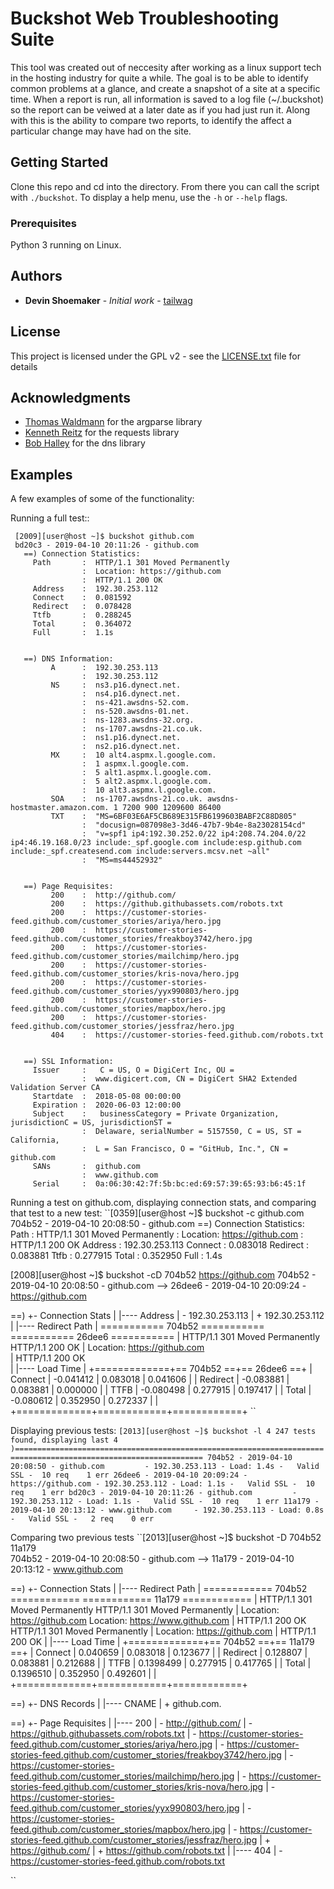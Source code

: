# Buckshot Web Troubleshooting Suite

This tool was created out of neccesity after working as a linux support tech in the hosting industry for quite a while. The goal is to be able to identify common problems at a glance, and create a snapshot of a site at a specific time. When a report is run, all information is saved to a log file (~/.buckshot) so the report can be veiwed at a later date as if you had just run it. Along with this is the ability to compare two reports, to identify the affect a particular change may have had on the site. 

## Getting Started

Clone this repo and cd into the directory. From there you can call the script with ``./buckshot``. To display a help menu, use the ``-h`` or ``--help`` flags.

### Prerequisites

Python 3 running on Linux. 

## Authors

* **Devin Shoemaker** - *Initial work* - [tailwag](https://github.com/tailwag)

## License

This project is licensed under the GPL v2 - see the [LICENSE.txt](LICENSE.txt) file for details

## Acknowledgments

* [Thomas Waldmann](https://github.com/ThomasWaldmann) for the argparse library
* [Kenneth Reitz](https://github.com/kennethreitz) for the requests library 
* [Bob Halley](https://github.com/rthalley) for the dns library


## Examples

A few examples of some of the functionality:


Running a full test::

     [2009][user@host ~]$ buckshot github.com
     bd20c3 - 2019-04-10 20:11:26 - github.com
       ==) Connection Statistics:
         Path       :  HTTP/1.1 301 Moved Permanently
                    :  Location: https://github.com
                    :  HTTP/1.1 200 OK
         Address    :  192.30.253.112
         Connect    :  0.081592
         Redirect   :  0.078428
         Ttfb       :  0.288245
         Total      :  0.364072
         Full       :  1.1s
     
     
       ==) DNS Information:
             A      :  192.30.253.113
                    :  192.30.253.112
             NS     :  ns3.p16.dynect.net.
                    :  ns4.p16.dynect.net.
                    :  ns-421.awsdns-52.com.
                    :  ns-520.awsdns-01.net.
                    :  ns-1283.awsdns-32.org.
                    :  ns-1707.awsdns-21.co.uk.
                    :  ns1.p16.dynect.net.
                    :  ns2.p16.dynect.net.
             MX     :  10 alt4.aspmx.l.google.com.
                    :  1 aspmx.l.google.com.
                    :  5 alt1.aspmx.l.google.com.
                    :  5 alt2.aspmx.l.google.com.
                    :  10 alt3.aspmx.l.google.com.
             SOA    :  ns-1707.awsdns-21.co.uk. awsdns-hostmaster.amazon.com. 1 7200 900 1209600 86400
             TXT    :  "MS=6BF03E6AF5CB689E315FB6199603BABF2C88D805"
                    :  "docusign=087098e3-3d46-47b7-9b4e-8a23028154cd"
                    :  "v=spf1 ip4:192.30.252.0/22 ip4:208.74.204.0/22 ip4:46.19.168.0/23 include:_spf.google.com include:esp.github.com include:_spf.createsend.com include:servers.mcsv.net ~all"
                    :  "MS=ms44452932"
     
     
       ==) Page Requisites:
             200    :  http://github.com/
             200    :  https://github.githubassets.com/robots.txt
             200    :  https://customer-stories-feed.github.com/customer_stories/ariya/hero.jpg
             200    :  https://customer-stories-feed.github.com/customer_stories/freakboy3742/hero.jpg
             200    :  https://customer-stories-feed.github.com/customer_stories/mailchimp/hero.jpg
             200    :  https://customer-stories-feed.github.com/customer_stories/kris-nova/hero.jpg
             200    :  https://customer-stories-feed.github.com/customer_stories/yyx990803/hero.jpg
             200    :  https://customer-stories-feed.github.com/customer_stories/mapbox/hero.jpg
             200    :  https://customer-stories-feed.github.com/customer_stories/jessfraz/hero.jpg
             404    :  https://customer-stories-feed.github.com/robots.txt
     
     
       ==) SSL Information:
         Issuer     :   C = US, O = DigiCert Inc, OU =
                    :  www.digicert.com, CN = DigiCert SHA2 Extended Validation Server CA
         Startdate  :  2018-05-08 00:00:00
         Expiration :  2020-06-03 12:00:00
         Subject    :   businessCategory = Private Organization, jurisdictionC = US, jurisdictionST =
                    :  Delaware, serialNumber = 5157550, C = US, ST = California,
                    :  L = San Francisco, O = "GitHub, Inc.", CN = github.com
         SANs       :  github.com
                    :  www.github.com
         Serial     :  0a:06:30:42:7f:5b:bc:ed:69:57:39:65:93:b6:45:1f

Running a test on github.com, displaying connection stats, and comparing that test to a new test:
``[0359][user@host ~]$ buckshot -c github.com
704b52 - 2019-04-10 20:08:50 - github.com
  ==) Connection Statistics:
    Path       :  HTTP/1.1 301 Moved Permanently
               :  Location: https://github.com
               :  HTTP/1.1 200 OK
    Address    :  192.30.253.113
    Connect    :  0.083018
    Redirect   :  0.083881
    Ttfb       :  0.277915
    Total      :  0.352950
    Full       :  1.4s


[2008][user@host ~]$ buckshot -cD 704b52 https://github.com
704b52 - 2019-04-10 20:08:50 - github.com                --> 26dee6 - 2019-04-10 20:09:24 - https://github.com       

  ==) +- Connection Stats
      |
      |---- Address
      |     - 192.30.253.113
      |     + 192.30.253.112
      |
      |---- Redirect Path
      |     =========== 704b52 ===========      =========== 26dee6 ===========
      |     HTTP/1.1 301 Moved Permanently      HTTP/1.1 200 OK
      |     Location: https://github.com              
      |     HTTP/1.1 200 OK                           
      |
      |---- Load Time
      |               +=============+== 704b52 ==+== 26dee6 ==+
      |      Connect  |   -0.041412 |  0.083018  |  0.041606  |
      |     Redirect  |   -0.083881 |  0.083881  |  0.000000  |
      |         TTFB  |   -0.080498 |  0.277915  |  0.197417  |
      |        Total  |   -0.080612 |  0.352950  |  0.272337  |
      |               +=============+============+============+
``


Displaying previous tests:
``[2013][user@host ~]$ buckshot -l 4
    247 tests found, displaying last 4
)================================================================================================================
 704b52 - 2019-04-10 20:08:50 - github.com         - 192.30.253.113 - Load: 1.4s -   Valid SSL -  10 req    1 err
 26dee6 - 2019-04-10 20:09:24 - https://github.com - 192.30.253.112 - Load: 1.1s -   Valid SSL -  10 req    1 err
 bd20c3 - 2019-04-10 20:11:26 - github.com         - 192.30.253.112 - Load: 1.1s -   Valid SSL -  10 req    1 err
 11a179 - 2019-04-10 20:13:12 - www.github.com     - 192.30.253.113 - Load: 0.8s -   Valid SSL -   2 req    0 err
``



Comparing two previous tests
``[2013][user@host ~]$ buckshot -D 704b52 11a179        
704b52 - 2019-04-10 20:08:50 - github.com                --> 11a179 - 2019-04-10 20:13:12 - www.github.com           

  ==) +- Connection Stats
      |
      |---- Redirect Path
      |     ============ 704b52 ============      ============ 11a179 ============
      |     HTTP/1.1 301 Moved Permanently        HTTP/1.1 301 Moved Permanently
      |     Location: https://github.com          Location: https://www.github.com
      |     HTTP/1.1 200 OK                       HTTP/1.1 301 Moved Permanently
      |                                           Location: https://github.com
      |                                           HTTP/1.1 200 OK
      |
      |---- Load Time
      |               +=============+== 704b52 ==+== 11a179 ==+
      |      Connect  |   0.040659  |  0.083018  |  0.123677  |
      |     Redirect  |   0.128807  |  0.083881  |  0.212688  |
      |         TTFB  |   0.1398499 |  0.277915  |  0.417765  |
      |        Total  |   0.1396510 |  0.352950  |  0.492601  |
      |               +=============+============+============+


  ==) +- DNS Records
      |
      |---- CNAME
      |     + github.com.


  ==) +- Page Requisites
      |
      |---- 200
      |     - http://github.com/
      |     - https://github.githubassets.com/robots.txt
      |     - https://customer-stories-feed.github.com/customer_stories/ariya/hero.jpg
      |     - https://customer-stories-feed.github.com/customer_stories/freakboy3742/hero.jpg
      |     - https://customer-stories-feed.github.com/customer_stories/mailchimp/hero.jpg
      |     - https://customer-stories-feed.github.com/customer_stories/kris-nova/hero.jpg
      |     - https://customer-stories-feed.github.com/customer_stories/yyx990803/hero.jpg
      |     - https://customer-stories-feed.github.com/customer_stories/mapbox/hero.jpg
      |     - https://customer-stories-feed.github.com/customer_stories/jessfraz/hero.jpg
      |     + https://github.com/
      |     + https://github.com/robots.txt
      |
      |---- 404
      |     - https://customer-stories-feed.github.com/robots.txt

``
